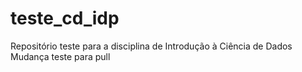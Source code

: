 # teste_cd_idp
Repositório teste para a disciplina de Introdução à Ciência de Dados
Mudança teste para pull
